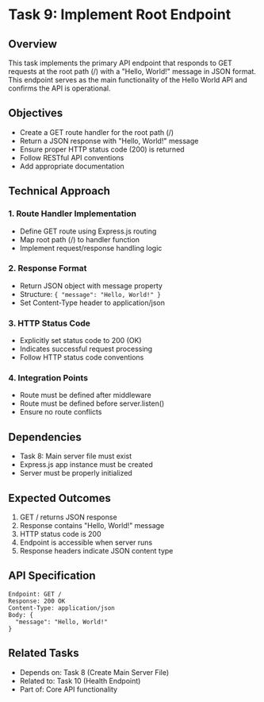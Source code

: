 # Task 9: Implement Root Endpoint

## Overview
This task implements the primary API endpoint that responds to GET requests at the root path (/) with a "Hello, World!" message in JSON format. This endpoint serves as the main functionality of the Hello World API and confirms the API is operational.

## Objectives
- Create a GET route handler for the root path (/)
- Return a JSON response with "Hello, World!" message
- Ensure proper HTTP status code (200) is returned
- Follow RESTful API conventions
- Add appropriate documentation

## Technical Approach

### 1. Route Handler Implementation
- Define GET route using Express.js routing
- Map root path (/) to handler function
- Implement request/response handling logic

### 2. Response Format
- Return JSON object with message property
- Structure: `{ "message": "Hello, World!" }`
- Set Content-Type header to application/json

### 3. HTTP Status Code
- Explicitly set status code to 200 (OK)
- Indicates successful request processing
- Follow HTTP status code conventions

### 4. Integration Points
- Route must be defined after middleware
- Route must be defined before server.listen()
- Ensure no route conflicts

## Dependencies
- Task 8: Main server file must exist
- Express.js app instance must be created
- Server must be properly initialized

## Expected Outcomes
1. GET / returns JSON response
2. Response contains "Hello, World!" message
3. HTTP status code is 200
4. Endpoint is accessible when server runs
5. Response headers indicate JSON content type

## API Specification
```
Endpoint: GET /
Response: 200 OK
Content-Type: application/json
Body: {
  "message": "Hello, World!"
}
```

## Related Tasks
- Depends on: Task 8 (Create Main Server File)
- Related to: Task 10 (Health Endpoint)
- Part of: Core API functionality